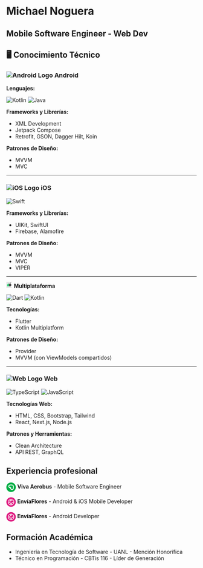 # Michael Noguera

## Mobile Software Engineer - Web Dev 

## 🖥️ **Conocimiento Técnico**
 
### ![Android Logo](https://img.icons8.com/color/18/000000/android-os.png) **Android**

**Lenguajes:** 

![Kotlin](https://img.shields.io/badge/Kotlin-%237F52FF.svg?logo=kotlin&logoColor=white) ![Java](https://img.shields.io/badge/Java-%23ED8B00.svg?logo=openjdk&logoColor=white)

**Frameworks y Librerías:**
- XML Development
- Jetpack Compose
- Retrofit, GSON, Dagger Hilt, Koin

**Patrones de Diseño:**
- MVVM
- MVC

---

### ![iOS Logo](https://img.icons8.com/ios-filled/18/FFFFFF/mac-os.png) **iOS**

![Swift](https://img.shields.io/badge/Swift-F54A2A?logo=swift&logoColor=white)

**Frameworks y Librerías:**
- UIKit, SwiftUI
- Firebase, Alamofire

**Patrones de Diseño:**
- MVVM
- MVC
- VIPER

---

<img src="./read_me_assets/multi.png" alt="KMP Logo" width="16"/> **Multiplataforma**

![Dart](https://img.shields.io/badge/Dart-%230175C2.svg?logo=dart&logoColor=white) ![Kotlin](https://img.shields.io/badge/Kotlin-%237F52FF.svg?logo=kotlin&logoColor=white)

**Tecnologías:**
- Flutter
- Kotlin Multiplatform

**Patrones de Diseño:**
- Provider
- MVVM (con ViewModels compartidos)

---

### ![Web Logo](https://img.icons8.com/color/18/000000/source-code.png) **Web**

![TypeScript](https://img.shields.io/badge/TypeScript-3178C6?logo=typescript&logoColor=fff)
![JavaScript](https://img.shields.io/badge/JavaScript-F7DF1E?logo=javascript&logoColor=000)

**Tecnologías Web:**
- HTML, CSS, Bootstrap, Tailwind
- React, Next.js, Node.js

**Patrones y Herramientas:**
- Clean Architecture
- API REST, GraphQL

## Experiencia profesional

<p>
  <img src="./read_me_assets/viva_aerobus.png" alt="KMP Logo" style="width:25px; vertical-align:middle;"/>
  <b>Viva Aerobus</b>
  - Mobile Software Engineer
</p>


<p>
  <img src="./read_me_assets/envia_flores.png" alt="KMP Logo" style="width:25px; vertical-align:middle;"/>
  <b>EnvíaFlores</b>
  - Android & iOS Mobile Developer
</p>


<p>
  <img src="./read_me_assets/envia_flores.png" alt="KMP Logo" style="width:25px; vertical-align:middle;"/>
  <b>EnvíaFlores</b>
  - Android Developer
</p>


## Formación Académica

- Ingeniería en Tecnología de Software - UANL - Mención Honorífica
- Técnico en Programación - CBTis 116 - Líder de Generación
